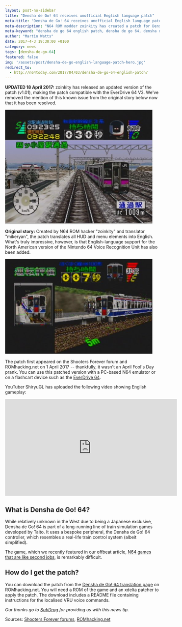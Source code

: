 ```yaml
---
layout: post-no-sidebar
title: "Densha de Go! 64 receives unofficial English language patch"
meta-title: "Densha de Go! 64 receives unofficial English language patch"
meta-description: "N64 ROM modder zoinkity has created a patch for Densha de Go! 64 that adds English language text and VRU support"
meta-keyword: "densha de go 64 english patch, densha de go 64, densha de go 64 train controller"
author: "Martin Watts"
date: 2017-4-3 19:30:00 +0100
category: news
tags: [densha-de-go-64]
featured: false
img: '/assets/post/densha-de-go-english-language-patch-hero.jpg'
redirect_to:
  - http://n64today.com/2017/04/03/densha-de-go-64-english-patch/
---
```

**UPDATED 18 April 2017:** zoinkity has released an updated version of the patch (v1.01), making the patch compatible with the EverDrive 64 V3. We've removed the mention of this known issue from the original story below now that it has been resolved.

![Densha de Go! 64 snowy train line](/assets/images/games/densha-de-go-64/densha-de-go-64-snow-line.jpg)

**Original story:** Created by N64 ROM hacker "zoinkity" and translator "mikeryan", the patch translates all HUD and menu elements into English. What's truly impressive, however, is that English-language support for the North American version of the Nintendo 64 Voice Recognition Unit has also been added.

![Densha de Go! 64 platform scoring screen](/assets/images/games/densha-de-go-64/densha-de-go-64-platform-scoring-screen.jpg)

The patch first appeared on the Shooters Forever forum and ROMhacking.net on 1 April 2017 -- thankfully, it wasn't an April Fool's Day prank. You can use this patched version with a PC-based N64 emulator or on a flashcart device such as the [EverDrive 64](http://n64blog.com/article/2017/01/29/everdrive-64-guide-what-is-it-and-should-you-buy-one.html).

YouTuber ShiryuGL has uploaded the following video showing English gameplay:

<iframe width="560" height="315" src="https://www.youtube.com/embed/Bhei0uM72Ag" frameborder="0" allowfullscreen></iframe>

## What is Densha de Go! 64? ##

While relatively unknown in the West due to being a Japanese exclusive, Densha de Go! 64 is part of a long-running line of train simulation games developed by Taito. It uses a bespoke peripheral, the Densha de Go! 64 controller, which resembles a real-life train control system (albeit simplified).

The game, which we recently featured in our offbeat article, [N64 games that are like second jobs](http://n64blog.com/article/2017/04/02/n64-games-that-are-like-second-jobs.html), is remarkably difficult.

## How do I get the patch? ##

You can download the patch from the [Densha de Go! 64 translation page](http://www.romhacking.net/translations/2947/) on ROMhacking.net. You will need a ROM of the game and an xdelta patcher to apply the patch. The download includes a README file containing instructions for the localised VRU voice commands.

_Our thanks go to [SubDrag](https://twitter.com/SubDrag) for providing us with this news tip._

Sources: [Shooters Forever forums](http://shootersforever.com/forums_message_boards/viewtopic.php?t=7174), [ROMhacking.net](http://www.romhacking.net/translations/2947/)
